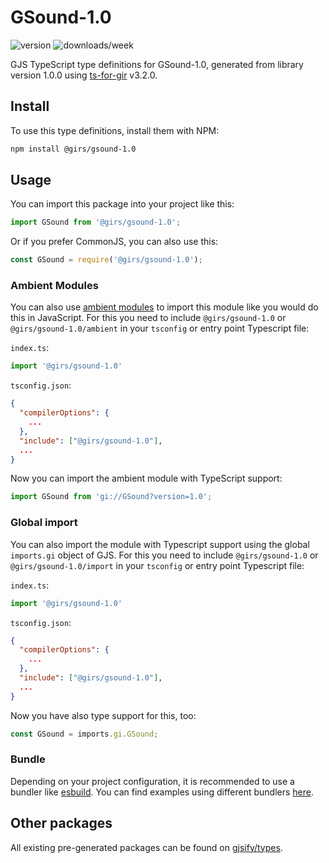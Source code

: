 
# GSound-1.0

![version](https://img.shields.io/npm/v/@girs/gsound-1.0)
![downloads/week](https://img.shields.io/npm/dw/@girs/gsound-1.0)


GJS TypeScript type definitions for GSound-1.0, generated from library version 1.0.0 using [ts-for-gir](https://github.com/gjsify/ts-for-gir) v3.2.0.


## Install

To use this type definitions, install them with NPM:
```bash
npm install @girs/gsound-1.0
```

## Usage

You can import this package into your project like this:
```ts
import GSound from '@girs/gsound-1.0';
```

Or if you prefer CommonJS, you can also use this:
```ts
const GSound = require('@girs/gsound-1.0');
```

### Ambient Modules

You can also use [ambient modules](https://github.com/gjsify/ts-for-gir/tree/main/packages/cli#ambient-modules) to import this module like you would do this in JavaScript.
For this you need to include `@girs/gsound-1.0` or `@girs/gsound-1.0/ambient` in your `tsconfig` or entry point Typescript file:

`index.ts`:
```ts
import '@girs/gsound-1.0'
```

`tsconfig.json`:
```json
{
  "compilerOptions": {
    ...
  },
  "include": ["@girs/gsound-1.0"],
  ...
}
```

Now you can import the ambient module with TypeScript support: 

```ts
import GSound from 'gi://GSound?version=1.0';
```

### Global import

You can also import the module with Typescript support using the global `imports.gi` object of GJS.
For this you need to include `@girs/gsound-1.0` or `@girs/gsound-1.0/import` in your `tsconfig` or entry point Typescript file:

`index.ts`:
```ts
import '@girs/gsound-1.0'
```

`tsconfig.json`:
```json
{
  "compilerOptions": {
    ...
  },
  "include": ["@girs/gsound-1.0"],
  ...
}
```

Now you have also type support for this, too:

```ts
const GSound = imports.gi.GSound;
```

### Bundle

Depending on your project configuration, it is recommended to use a bundler like [esbuild](https://esbuild.github.io/). You can find examples using different bundlers [here](https://github.com/gjsify/ts-for-gir/tree/main/examples).

## Other packages

All existing pre-generated packages can be found on [gjsify/types](https://github.com/gjsify/types).

